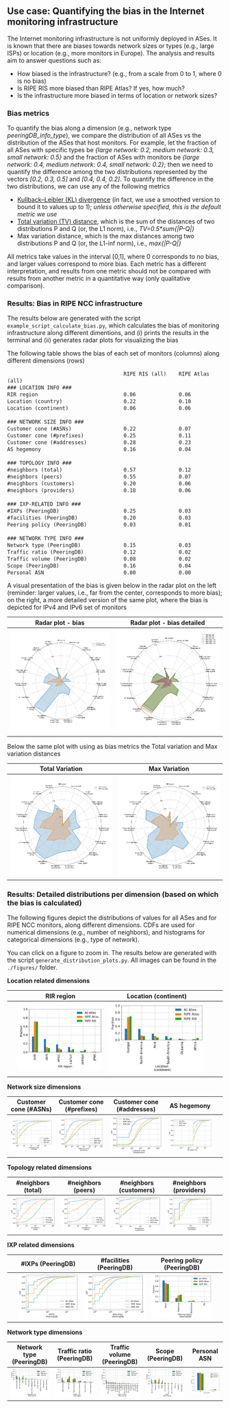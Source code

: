## Use case: Quantifying the bias in the Internet monitoring infrastructure

The Internet monitoring infrastructure is not uniformly deployed in ASes. It is known that there are biases towards network sizes or types (e.g., large ISPs) or location (e.g., more monitors in Europe). The analysis and results aim to answer questions such as:
* How biased is the infrastructure? (e.g., from a scale from 0 to 1, where 0 is no bias)
* Is RIPE RIS more biased than RIPE Atlas? If yes, how much?
* Is the infrastructure more biased in terms of location or network sizes?


### Bias metrics
To quantify the bias along a dimension (e.g., network type _peeringDB_info_type_), we compare the distribution of all ASes vs the distribution of the ASes that host monitors. For example, let the fraction of all ASes with specific types be _{large network: 0.2, medium network: 0.3, small network: 0.5}_ and the fraction of ASes with monitors be _{large network: 0.4, medium network: 0.4, small network: 0.2}_; then we need to quantify the difference among the two distributions represented by the vectors _[0.2, 0.3, 0.5]_ and _[0.4, 0.4, 0.2]_. To quantify the difference in the two distributions, we can use any of the following metrics 
- [Kullback–Leibler (KL) divergence]( https://en.wikipedia.org/wiki/Kullback%E2%80%93Leibler_divergence ) (in fact, we use a smoothed version to bound it to values up to 1); _unless otherwise specified, this is the default metric we use_
- [Total variation (TV) distance]( https://en.wikipedia.org/wiki/Total_variation_distance_of_probability_measures ), which is the sum of the distances of two distributions P and Q (or, the L1 norm), i.e., _TV=0.5*sum{|P-Q|}_
- Max variation distance, which is the max distances among two distributions P and Q (or, the L1-inf norm), i.e., _max{|P-Q|}_

All metrics take values in the interval [0,1], where 0 corresponds to no bias, and larger values correspond to more bias. Each metric has a different interpretation, and results from one metric should not be compared with results from another metric in a quantitative way (only qualitative comparison).


### Results: Bias in RIPE NCC infrastructure 
The results below are generated with the script `example_script_calculate_bias.py`, which calculates the bias of monitoring infrastructure along different dimentions, and (i) prints the results in the terminal and (ii) generates radar plots for visualizing the bias


The following table shows the bias of each set of monitors (columns) along different dimensions (rows)
```
                                      RIPE RIS (all)    RIPE Atlas (all)
### LOCATION INFO ###
RIR region                            0.06              0.06
Location (country)                    0.22              0.10
Location (continent)                  0.06              0.06

### NETWORK SIZE INFO ### 
Customer cone (#ASNs)                 0.22              0.07
Customer cone (#prefixes)             0.25              0.11
Customer cone (#addresses)            0.28              0.23
AS hegemony                           0.16              0.04

### TOPOLOGY INFO ###
#neighbors (total)                    0.57              0.12
#neighbors (peers)                    0.55              0.07
#neighbors (customers)                0.20              0.06
#neighbors (providers)                0.18              0.06

### IXP-RELATED INFO ###
#IXPs (PeeringDB)                     0.25              0.03
#facilities (PeeringDB)               0.20              0.03
Peering policy (PeeringDB)            0.03              0.01

### NETWORK TYPE INFO ###
Network type (PeeringDB)              0.15              0.03
Traffic ratio (PeeringDB)             0.12              0.02
Traffic volume (PeeringDB)            0.08              0.02
Scope (PeeringDB)                     0.16              0.04
Personal ASN                          0.00              0.00
```

A visual presentation of the bias is given below in the radar plot on the left (reminder: larger values, i.e., far from the center, corresponds to more bias); on the right, a more detailed version of the same plot, where the bias is depicted for IPv4 and IPv6 set of monitors


Radar plot - bias             |  Radar plot - bias detailed
:-------------------------:|:-------------------------:
![Radar plot - bias](./figures/fig_radar.png?raw=true)  |  ![Radar plot - bias detailed](./figures/fig_radar_detailed.png?raw=true)



Below the same plot with using as bias metrics the Total variation and Max variation distances

Total Variation             |  Max Variation
:-------------------------:|:-------------------------:
![Radar plot - bias - tv](./figures/fig_radar_tv.png?raw=true)  |  ![Radar plot - bias - max](./figures/fig_radar_max.png?raw=true)






### Results: Detailed distributions per dimension (based on which the bias is calculated)

The following figures depict the distributions of values for all ASes and for RIPE NCC monitors, along different dimensions. CDFs are used for numerical dimensions (e.g., number of neighbors), and histograms for categorical dimensions (e.g., type of network).

You can click on a figure to zoom in. The results below are generated with the script `generate_distribution_plots.py`. All images can be found in the `./figures/` folder.  

**Location related dimensions**

&nbsp;|RIR region|Location (continent)|&nbsp;| &nbsp;
:---:|:---:|:---:|:---:|:---:
&nbsp; |![](./figures/Fig_Histogram_AS_rank_source.png?raw=true)| ![](./figures/Fig_Histogram_AS_rank_continent.png?raw=true)|&nbsp;|&nbsp;


**Network size dimensions**

Customer cone (#ASNs) | Customer cone (#prefixes) | Customer cone (#addresses) | AS hegemony | &nbsp;
:---:|:---:|:---:|:---:|:---:
![](./figures/Fig_CDF_AS_rank_numberAsns.png?raw=true)|![](./figures/Fig_CDF_AS_rank_numberPrefixes.png?raw=true)|![](./figures/Fig_CDF_AS_rank_numberAddresses.png?raw=true)|![](./figures/Fig_CDF_AS_hegemony.png?raw=true)|&nbsp;


**Topology related dimensions**

#neighbors (total)|#neighbors (peers)|#neighbors (customers)|#neighbors (providers)|&nbsp;
:---:|:---:|:---:|:---:|:---:
![](./figures/Fig_CDF_AS_rank_total.png?raw=true)|![](./figures/Fig_CDF_AS_rank_peer.png?raw=true)|![](./figures/Fig_CDF_AS_rank_customer.png?raw=true)|![](./figures/Fig_CDF_AS_rank_provider.png?raw=true)|&nbsp;



**IXP related dimensions**

&nbsp;|#IXPs (PeeringDB)|#facilities (PeeringDB)|Peering policy (PeeringDB)|&nbsp;
:---:|:---:|:---:|:---:|:---:
&nbsp;|![](./figures/Fig_CDF_peeringDB_ix_count.png?raw=true)|![](./figures/Fig_CDF_peeringDB_fac_count.png?raw=true)|![](./figures/Fig_Histogram_peeringDB_policy_general.png?raw=true)|&nbsp;


**Network type dimensions**

Network type (PeeringDB)|Traffic ratio (PeeringDB)|Traffic volume (PeeringDB)|Scope (PeeringDB)|Personal ASN
:---:|:---:|:---:|:---:|:---:
![](./figures/Fig_Histogram_peeringDB_info_type.png?raw=true)|![](./figures/Fig_Histogram_peeringDB_info_ratio.png?raw=true)|![](./figures/Fig_Histogram_peeringDB_info_traffic.png?raw=true)|![](./figures/Fig_Histogram_peeringDB_info_scope.png?raw=true)|![](./figures/Fig_Histogram_is_personal_AS.png?raw=true)
